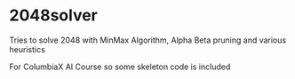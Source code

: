 # 2048solver

Tries to solve 2048 with MinMax Algorithm, Alpha Beta pruning and various heuristics

For ColumbiaX AI Course so some skeleton code is included